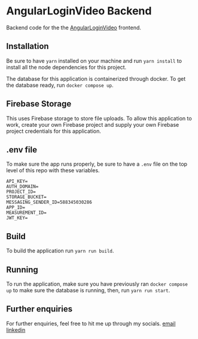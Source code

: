 # AngularLoginVideo Backend

Backend code for the the [AngularLoginVideo](https://github.com/alifyandra/angular-video-page) frontend.

## Installation

Be sure to have `yarn` installed on your machine and run `yarn install` to install all the node dependencies for this project.

The database for this application is containerized through docker. To get the database ready, run `docker compose up`.

## Firebase Storage

This uses Firebase storage to store file uploads. To allow this application to work, create your own Firebase project and supply your own Firebase project credentials for this application.

## .env file

To make sure the app runs properly, be sure to have a `.env` file on the top level of this repo with these variables.

```
API_KEY=
AUTH_DOMAIN=
PROJECT_ID=
STORAGE_BUCKET=
MESSAGING_SENDER_ID=588345030286
APP_ID=
MEASUREMENT_ID=
JWT_KEY=
```

## Build

To build the application run `yarn run build`.

## Running

To run the application, make sure you have previously ran `docker compose up` to make sure the database is running, then, run `yarn run start`.

## Further enquiries

For further enquiries, feel free to hit me up through my socials.
[email](alifyandra@gmail.com)
[linkedin](linkedin.com/in/alifyandra)
